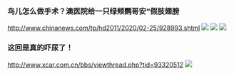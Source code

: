 ### 鸟儿怎么做手术？澳医院给一只绿颊鹦哥安“假肢翅膀
http://www.chinanews.com/tp/hd2011/2020/02-25/928993.shtml
![](http://i2.chinanews.com/simg/hd/2020/02/25/ef5961080f794844a56e0eacf802bceb.jpg)
![](http://i2.chinanews.com/simg/hd/2020/02/25/6477a6c576b64d418e566b3333ae1502.jpg)
![](http://i2.chinanews.com/simg/hd/2020/02/25/a0edceaad40643f4a375f7e774487dae.jpg)

### 这回是真的吓尿了！
http://www.xcar.com.cn/bbs/viewthread.php?tid=93320512
![](https://image.xcar.com.cn/attachments/a/day_191003/2019100322_84577a557c3fa32a3ff39noLbLXw9ph6.gif)

